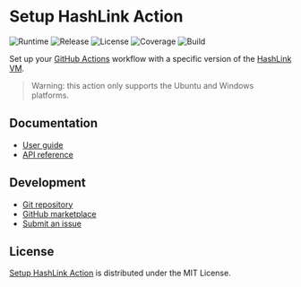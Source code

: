 # Setup HashLink Action
![Runtime](https://badgen.net/badge/node/%3E%3D16.0.0/green) ![Release](https://badgen.net/badge/action/v1.0.0/blue) ![License](https://badgen.net/badge/license/MIT/blue) ![Coverage](https://badgen.net/coveralls/c/github/cedx/setup-hashlink/main) ![Build](https://badgen.net/github/checks/cedx/setup-hashlink/main)

Set up your [GitHub Actions](https://github.com/features/actions) workflow with a specific version of the [HashLink VM](https://hashlink.haxe.org).

> Warning: this action only supports the Ubuntu and Windows platforms.  

## Documentation
- [User guide](https://cedx.github.io/setup-hashlink)
- [API reference](https://cedx.github.io/setup-hashlink/api)

## Development
- [Git repository](https://github.com/cedx/setup-hashlink)
- [GitHub marketplace](https://github.com/marketplace/actions/setup-hashlink)
- [Submit an issue](https://github.com/cedx/setup-hashlink/issues)

## License
[Setup HashLink Action](https://cedx.github.io/setup-hashlink) is distributed under the MIT License.

